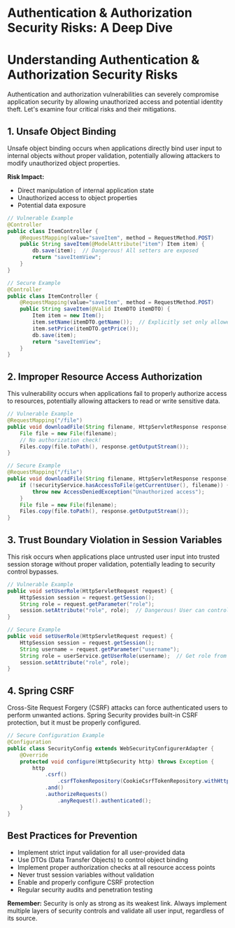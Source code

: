 # Authentication & Authorization Security Risks: A Deep Dive

# Understanding Authentication & Authorization Security Risks

Authentication and authorization vulnerabilities can severely compromise application security by allowing unauthorized access and potential identity theft. Let's examine four critical risks and their mitigations.

## 1. Unsafe Object Binding

Unsafe object binding occurs when applications directly bind user input to internal objects without proper validation, potentially allowing attackers to modify unauthorized object properties.

<aside>

**Risk Impact:**

- Direct manipulation of internal application state
- Unauthorized access to object properties
- Potential data exposure
</aside>

```java
// Vulnerable Example
@Controller 
public class ItemController {
    @RequestMapping(value="saveItem", method = RequestMethod.POST)
    public String saveItem(@ModelAttribute("item") Item item) {
        db.save(item);  // Dangerous! All setters are exposed
        return "saveItemView";
    }
}

// Secure Example
@Controller
public class ItemController {
    @RequestMapping(value="saveItem", method = RequestMethod.POST)
    public String saveItem(@Valid ItemDTO itemDTO) {
        Item item = new Item();
        item.setName(itemDTO.getName());  // Explicitly set only allowed properties
        item.setPrice(itemDTO.getPrice());
        db.save(item);
        return "saveItemView";
    }
}
```

## 2. Improper Resource Access Authorization

This vulnerability occurs when applications fail to properly authorize access to resources, potentially allowing attackers to read or write sensitive data.

```java
// Vulnerable Example
@RequestMapping("/file")
public void downloadFile(String filename, HttpServletResponse response) {
    File file = new File(filename);
    // No authorization check!
    Files.copy(file.toPath(), response.getOutputStream());
}

// Secure Example
@RequestMapping("/file")
public void downloadFile(String filename, HttpServletResponse response) {
    if (!securityService.hasAccessToFile(getCurrentUser(), filename)) {
        throw new AccessDeniedException("Unauthorized access");
    }
    File file = new File(filename);
    Files.copy(file.toPath(), response.getOutputStream());
}
```

## 3. Trust Boundary Violation in Session Variables

This risk occurs when applications place untrusted user input into trusted session storage without proper validation, potentially leading to security control bypasses.

```java
// Vulnerable Example
public void setUserRole(HttpServletRequest request) {
    HttpSession session = request.getSession();
    String role = request.getParameter("role");
    session.setAttribute("role", role);  // Dangerous! User can control their role
}

// Secure Example
public void setUserRole(HttpServletRequest request) {
    HttpSession session = request.getSession();
    String username = request.getParameter("username");
    String role = userService.getUserRole(username);  // Get role from trusted source
    session.setAttribute("role", role);
}
```

## 4. Spring CSRF

Cross-Site Request Forgery (CSRF) attacks can force authenticated users to perform unwanted actions. Spring Security provides built-in CSRF protection, but it must be properly configured.

```java
// Secure Configuration Example
@Configuration
public class SecurityConfig extends WebSecurityConfigurerAdapter {
    @Override
    protected void configure(HttpSecurity http) throws Exception {
        http
            .csrf()
                .csrfTokenRepository(CookieCsrfTokenRepository.withHttpOnlyFalse())
            .and()
            .authorizeRequests()
                .anyRequest().authenticated();
    }
}
```

## Best Practices for Prevention

- Implement strict input validation for all user-provided data
- Use DTOs (Data Transfer Objects) to control object binding
- Implement proper authorization checks at all resource access points
- Never trust session variables without validation
- Enable and properly configure CSRF protection
- Regular security audits and penetration testing

<aside>

**Remember:** Security is only as strong as its weakest link. Always implement multiple layers of security controls and validate all user input, regardless of its source.

</aside>